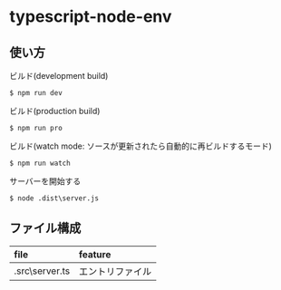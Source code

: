 # typescript-node-env

## 使い方

ビルド(development build)

```
$ npm run dev
```

ビルド(production build)

```
$ npm run pro
```

ビルド(watch mode: ソースが更新されたら自動的に再ビルドするモード)

```
$ npm run watch
```

サーバーを開始する

```
$ node .dist\server.js
```

## ファイル構成

| file | feature |
|:-|:-|
| .src\server.ts | エントリファイル |
